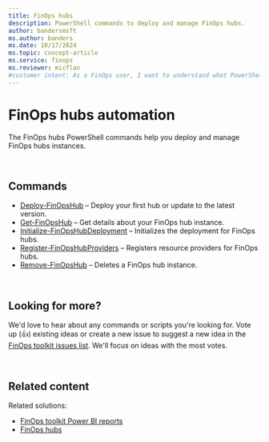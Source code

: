 ```yaml
---
title: FinOps hubs
description: PowerShell commands to deploy and manage FinOps hubs.
author: bandersmsft
ms.author: banders
ms.date: 10/17/2024
ms.topic: concept-article
ms.service: finops
ms.reviewer: micflan
#customer intent: As a FinOps user, I want to understand what PowerShell commands are available to manage FinOps hubs in the FinOpsToolkit module.
---
```


<!-- markdownlint-disable-next-line MD025 -->
# FinOps hubs automation

The FinOps hubs PowerShell commands help you deploy and manage FinOps hubs instances.

<br>

## Commands

- [Deploy-FinOpsHub](Deploy-FinOpsHub.md) – Deploy your first hub or update to the latest version.
- [Get-FinOpsHub](Get-FinOpsHub.md) – Get details about your FinOps hub instance.
- [Initialize-FinOpsHubDeployment](Initialize-FinOpsHubDeployment.md) – Initializes the deployment for FinOps hubs.
- [Register-FinOpsHubProviders](Register-FinOpsHubProviders.md) – Registers resource providers for FinOps hubs.
- [Remove-FinOpsHub](Remove-FinOpsHub.md) – Deletes a FinOps hub instance.

<br>

## Looking for more?

We'd love to hear about any commands or scripts you're looking for. Vote up (👍) existing ideas or create a new issue to suggest a new idea in the [FinOps toolkit issues list](https://aka.ms/ftk/ideas). We'll focus on ideas with the most votes.

<br>

## Related content

Related solutions:

- [FinOps toolkit Power BI reports](../power-bi/reports.md)
- [FinOps hubs](./finops-hubs-overview.md)

<br>
